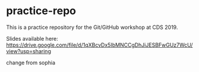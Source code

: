# practice-repo

This is a practice repository for the Git/GitHub workshop at CDS 2019. 

Slides available here: https://drive.google.com/file/d/1qXBcvDx5IbMNCCgDhJiJESBFwGUz7WcU/view?usp=sharing

change from sophia
